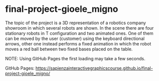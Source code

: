 # final-project-gioele_migno

The topic of the project is a 3D representation of a robotics company showroom in which several robots are shown. In the scene there are four stationary robots in T configuration and two animated ones.  One of them can be moved by the user (customer) using the keyboard directional arrows, other one instead performs a fixed animation in which the robot moves a red ball between two fixed bases placed on the table.

NOTE: Using GitHub Pages the first loading may take a few seconds.

GitHub Pages: https://sapienzainteractivegraphicscourse.github.io/final-project-gioele_migno/